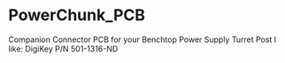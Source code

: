 # PowerChunk_PCB
Companion Connector PCB for your Benchtop Power Supply
Turret Post I like: DigiKey P/N 501-1316-ND
